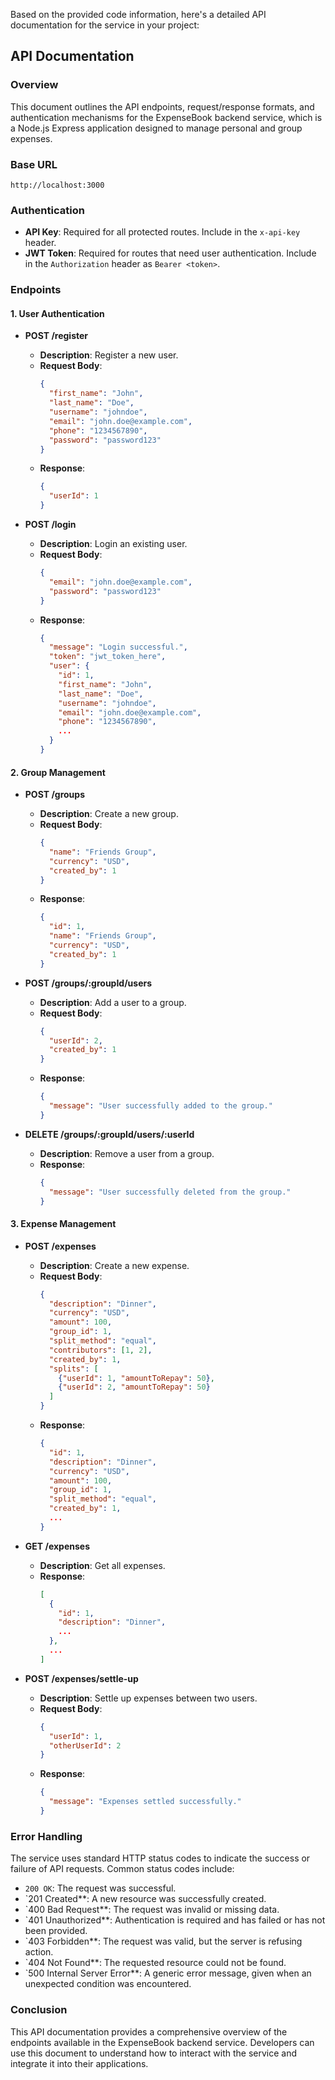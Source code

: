 Based on the provided code information, here's a detailed API documentation for the service in your project:

## **API Documentation**

### **Overview**
This document outlines the API endpoints, request/response formats, and authentication mechanisms for the ExpenseBook backend service, which is a Node.js Express application designed to manage personal and group expenses.

### **Base URL**
`http://localhost:3000`

### **Authentication**
- **API Key**: Required for all protected routes. Include in the `x-api-key` header.
- **JWT Token**: Required for routes that need user authentication. Include in the `Authorization` header as `Bearer <token>`.

### **Endpoints**

#### **1. User Authentication**

- **POST /register**
  - **Description**: Register a new user.
  - **Request Body**:
    ```json
    {
      "first_name": "John",
      "last_name": "Doe",
      "username": "johndoe",
      "email": "john.doe@example.com",
      "phone": "1234567890",
      "password": "password123"
    }
    ```
  - **Response**:
    ```json
    {
      "userId": 1
    }
    ```

- **POST /login**
  - **Description**: Login an existing user.
  - **Request Body**:
    ```json
    {
      "email": "john.doe@example.com",
      "password": "password123"
    }
    ```
  - **Response**:
    ```json
    {
      "message": "Login successful.",
      "token": "jwt_token_here",
      "user": {
        "id": 1,
        "first_name": "John",
        "last_name": "Doe",
        "username": "johndoe",
        "email": "john.doe@example.com",
        "phone": "1234567890",
        ...
      }
    }
    ```

#### **2. Group Management**

- **POST /groups**
  - **Description**: Create a new group.
  - **Request Body**:
    ```json
    {
      "name": "Friends Group",
      "currency": "USD",
      "created_by": 1
    }
    ```
  - **Response**:
    ```json
    {
      "id": 1,
      "name": "Friends Group",
      "currency": "USD",
      "created_by": 1
    }
    ```

- **POST /groups/:groupId/users**
  - **Description**: Add a user to a group.
  - **Request Body**:
    ```json
    {
      "userId": 2,
      "created_by": 1
    }
    ```
  - **Response**:
    ```json
    {
      "message": "User successfully added to the group."
    }
    ```

- **DELETE /groups/:groupId/users/:userId**
  - **Description**: Remove a user from a group.
  - **Response**:
    ```json
    {
      "message": "User successfully deleted from the group."
    }
    ```

#### **3. Expense Management**

- **POST /expenses**
  - **Description**: Create a new expense.
  - **Request Body**:
    ```json
    {
      "description": "Dinner",
      "currency": "USD",
      "amount": 100,
      "group_id": 1,
      "split_method": "equal",
      "contributors": [1, 2],
      "created_by": 1,
      "splits": [
        {"userId": 1, "amountToRepay": 50},
        {"userId": 2, "amountToRepay": 50}
      ]
    }
    ```
  - **Response**:
    ```json
    {
      "id": 1,
      "description": "Dinner",
      "currency": "USD",
      "amount": 100,
      "group_id": 1,
      "split_method": "equal",
      "created_by": 1,
      ...
    }
    ```

- **GET /expenses**
  - **Description**: Get all expenses.
  - **Response**:
    ```json
    [
      {
        "id": 1,
        "description": "Dinner",
        ...
      },
      ...
    ]
    ```

- **POST /expenses/settle-up**
  - **Description**: Settle up expenses between two users.
  - **Request Body**:
    ```json
    {
      "userId": 1,
      "otherUserId": 2
    }
    ```
  - **Response**:
    ```json
    {
      "message": "Expenses settled successfully."
    }
    ```

### **Error Handling**
The service uses standard HTTP status codes to indicate the success or failure of API requests. Common status codes include:
- `200 OK`: The request was successful.
- `201 Created**: A new resource was successfully created.
- `400 Bad Request**: The request was invalid or missing data.
- `401 Unauthorized**: Authentication is required and has failed or has not been provided.
- `403 Forbidden**: The request was valid, but the server is refusing action.
- `404 Not Found**: The requested resource could not be found.
- `500 Internal Server Error**: A generic error message, given when an unexpected condition was encountered.

### **Conclusion**
This API documentation provides a comprehensive overview of the endpoints available in the ExpenseBook backend service. Developers can use this document to understand how to interact with the service and integrate it into their applications.